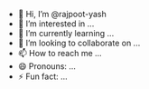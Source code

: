 - 👋 Hi, I’m @rajpoot-yash
- 👀 I’m interested in ...
- 🌱 I’m currently learning ...
- 💞️ I’m looking to collaborate on ...
- 📫 How to reach me ...
- 😄 Pronouns: ...
- ⚡ Fun fact: ...

<!---
rajpoot-yash/rajpoot-yash is a ✨ special ✨ repository because its `README.md` (this file) appears on your GitHub profile.
You can click the Preview link to take a look at your changes.
--->
